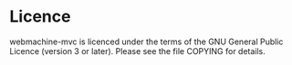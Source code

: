 # Licence

webmachine-mvc is licenced under the terms of the GNU General Public Licence
(version 3 or later). Please see the file COPYING for details.
